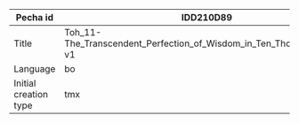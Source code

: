 |Pecha id | IDD210D89
| --- | --- 
|Title | Toh_11-The_Transcendent_Perfection_of_Wisdom_in_Ten_Thousand_Lines-v1 
|Language | bo
|Initial creation type | tmx